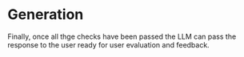 # Generation

Finally, once all thge checks have been passed the LLM can pass the response to the user ready for user evaluation and feedback.